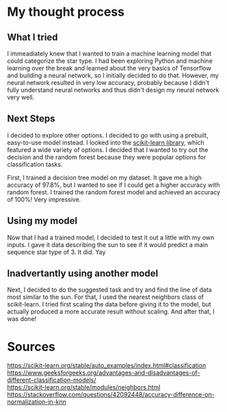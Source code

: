 # My thought process

## What I tried
I immeadiately knew that I wanted to train a machine learning model that could categorize the star type. I had been exploring Python and machine learning over the break and learned about the very basics of Tensorflow and building a neural network, so I initially decided to do that. However, my neural network resulted in very low accuracy, probably because I didn't fully understand neural networks and thus didn't design my neural network very well.

## Next Steps
I decided to explore other options. I decided to go with using a prebuilt, easy-to-use model instead. I looked into the [scikit-learn library](https://scikit-learn.org/stable/auto_examples/index.html#classification), which featured a wide variety of options. I decided that I wanted to try out the decision and the random forest because they were popular options for classification tasks. 

First, I trained a decision tree model on my dataset. It gave me a high accuracy of 97.8%, but I wanted to see if I could get a higher accuracy with random forest. I trained the random forest model and achieved an accuracy of 100%! Very impressive. 

## Using my model
Now that I had a trained model, I decided to test it out a little with my own inputs. I gave it data describing the sun to see if it would predict a main sequence star type of 3. It did. Yay

## Inadvertantly using another model
Next, I decided to do the suggested task and try and find the line of data most similar to the sun. For that, I used the nearest neighbors class of scikit-learn. I tried first scaling the data before giving it to the model, but actually produced a more accurate result without scaling. And after that, I was done!

# Sources
https://scikit-learn.org/stable/auto_examples/index.html#classification</br>
https://www.geeksforgeeks.org/advantages-and-disadvantages-of-different-classification-models/</br>
https://scikit-learn.org/stable/modules/neighbors.html </br>
https://stackoverflow.com/questions/42092448/accuracy-difference-on-normalization-in-knn

